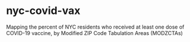 # nyc-covid-vax
Mapping the percent of NYC residents who received at least one dose of COVID-19 vaccine, by Modified ZIP Code Tabulation Areas (MODZCTAs)
